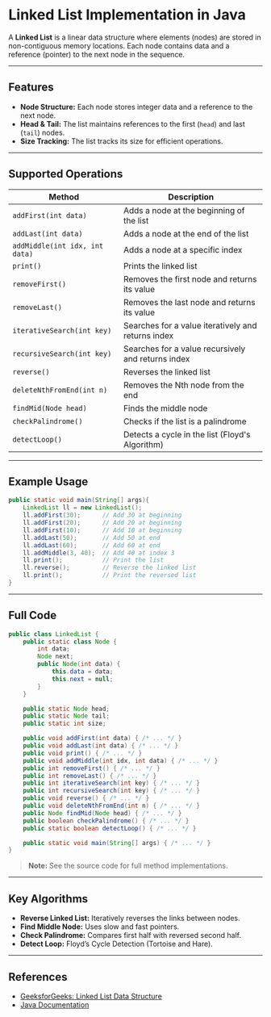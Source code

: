 # Linked List Implementation in Java

A **Linked List** is a linear data structure where elements (nodes) are stored in non-contiguous memory locations. Each node contains data and a reference (pointer) to the next node in the sequence.

---

## Features

- **Node Structure:** Each node stores integer data and a reference to the next node.
- **Head & Tail:** The list maintains references to the first (`head`) and last (`tail`) nodes.
- **Size Tracking:** The list tracks its size for efficient operations.

---

## Supported Operations

| Method                | Description                                              |
|-----------------------|---------------------------------------------------------|
| `addFirst(int data)`  | Adds a node at the beginning of the list                |
| `addLast(int data)`   | Adds a node at the end of the list                      |
| `addMiddle(int idx, int data)` | Adds a node at a specific index                |
| `print()`             | Prints the linked list                                  |
| `removeFirst()`       | Removes the first node and returns its value            |
| `removeLast()`        | Removes the last node and returns its value             |
| `iterativeSearch(int key)` | Searches for a value iteratively and returns index |
| `recursiveSearch(int key)` | Searches for a value recursively and returns index |
| `reverse()`           | Reverses the linked list                                |
| `deleteNthFromEnd(int n)` | Removes the Nth node from the end                   |
| `findMid(Node head)`  | Finds the middle node                                   |
| `checkPalindrome()`   | Checks if the list is a palindrome                      |
| `detectLoop()`        | Detects a cycle in the list (Floyd's Algorithm)         |

---

## Example Usage

```java
public static void main(String[] args){
    LinkedList ll = new LinkedList();
    ll.addFirst(30);      // Add 30 at beginning
    ll.addFirst(20);      // Add 20 at beginning
    ll.addFirst(10);      // Add 10 at beginning
    ll.addLast(50);       // Add 50 at end
    ll.addLast(60);       // Add 60 at end
    ll.addMiddle(3, 40);  // Add 40 at index 3
    ll.print();           // Print the list
    ll.reverse();         // Reverse the linked list
    ll.print();           // Print the reversed list
}
```

---

## Full Code

```java
public class LinkedList {
    public static class Node {
        int data;
        Node next;
        public Node(int data) {
            this.data = data;
            this.next = null;
        }
    }

    public static Node head;
    public static Node tail;
    public static int size;

    public void addFirst(int data) { /* ... */ }
    public void addLast(int data) { /* ... */ }
    public void print() { /* ... */ }
    public void addMiddle(int idx, int data) { /* ... */ }
    public int removeFirst() { /* ... */ }
    public int removeLast() { /* ... */ }
    public int iterativeSearch(int key) { /* ... */ }
    public int recursiveSearch(int key) { /* ... */ }
    public void reverse() { /* ... */ }
    public void deleteNthFromEnd(int n) { /* ... */ }
    public Node findMid(Node head) { /* ... */ }
    public boolean checkPalindrome() { /* ... */ }
    public static boolean detectLoop() { /* ... */ }

    public static void main(String[] args) { /* ... */ }
}
```

> **Note:** See the source code for full method implementations.

---

## Key Algorithms

- **Reverse Linked List:** Iteratively reverses the links between nodes.
- **Find Middle Node:** Uses slow and fast pointers.
- **Check Palindrome:** Compares first half with reversed second half.
- **Detect Loop:** Floyd’s Cycle Detection (Tortoise and Hare).

---

## References

- [GeeksforGeeks: Linked List Data Structure](https://www.geeksforgeeks.org/data-structures/linked-list/)
- [Java Documentation](https://docs.oracle.com/en/java/)
